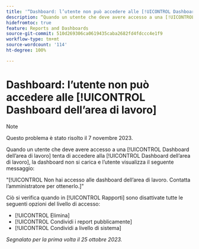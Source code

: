 ```yaml
---
title: '“Dashboard: l’utente non può accedere alle [!UICONTROL Dashboard dell’area di lavoro]”'
description: “Quando un utente che deve avere accesso a una [!UICONTROL Dashboard dell’area di lavoro] tenta di accedere alla [!UICONTROL Dashboard dell’area di lavoro], la dashboard non si carica e l’utente visualizza un messaggio.”
hidefromtoc: true
feature: Reports and Dashboards
source-git-commit: 510d269306ca0619435caba2682fd4fdccc4e1f9
workflow-type: tm+mt
source-wordcount: '114'
ht-degree: 100%

---
```



# Dashboard: l’utente non può accedere alle [!UICONTROL Dashboard dell’area di lavoro]

>[!NOTE]
>
>Questo problema è stato risolto il 7 novembre 2023.

Quando un utente che deve avere accesso a una [!UICONTROL Dashboard dell’area di lavoro] tenta di accedere alla [!UICONTROL Dashboard dell’area di lavoro], la dashboard non si carica e l’utente visualizza il seguente messaggio:

&quot;[!UICONTROL Non hai accesso alle dashboard dell’area di lavoro. Contatta l’amministratore per ottenerlo.]&quot;

Ciò si verifica quando in [!UICONTROL Rapporti] sono disattivate tutte le seguenti opzioni del livello di accesso:

* [!UICONTROL Elimina]
* [!UICONTROL Condividi i report pubblicamente]
* [!UICONTROL Condividi a livello di sistema]

_Segnalato per la prima volta il 25 ottobre 2023._
